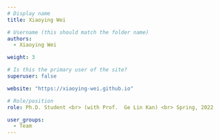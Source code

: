 ```yaml
---
# Display name
title: Xiaoying Wei

# Username (this should match the folder name)
authors:
  - Xiaoying Wei

weight: 3

# Is this the primary user of the site?
superuser: false

website: "https://xiaoying-wei.github.io"

# Role/position
role: Ph.D. Student <br> (with Prof.  Ge Lin Kan) <br> Spring, 2022

user_groups:
  - Team
---
```

